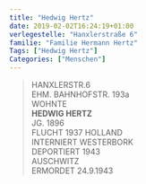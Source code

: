 ```yaml
---
title: "Hedwig Hertz"
date: 2019-02-02T16:24:19+01:00
verlegestelle: "Hanxlerstraße 6"
familie: "Familie Hermann Hertz"
Tags: ["Hedwig Hertz"]
Categories: ["Menschen"]
---
```


> HANXLERSTR.6  
> EHM. BAHNHOFSTR. 193a  
> WOHNTE  
> **HEDWIG HERTZ**  
> JG. 1896  
> FLUCHT 1937 HOLLAND  
> INTERNIERT WESTERBORK  
> DEPORTIERT 1943  
> AUSCHWITZ  
> ERMORDET  24.9.1943  
